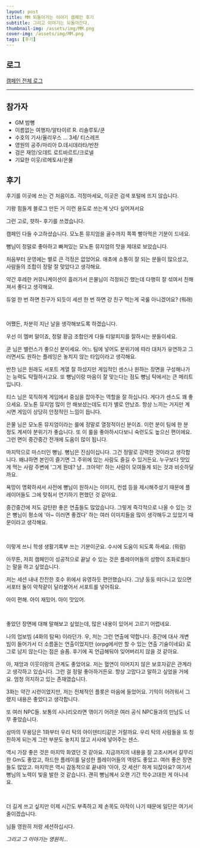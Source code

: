 ```yaml
---
layout: post
title: MM 되돌아가는 이야기 캠페인 후기
subtitle: 그리고 이야기는 되돌아간다.
thumbnail-img: /assets/img/MM.png
cover-img: /assets/img/MM.png
tags: [후기]
---
```


## 로그

[캠페인 전체 로그](https://crownel.github.io/2021-06-02-MMcam/)

--------

## 참가자
- GM 밤뼝
- 이름없는 여행자/알타이르 R. 리솔루토/쿤
- 수호의 기사/율리우스 ... 3세/ 티스레프
- 영원의 공주/마리아 D.데시데라타/반찬
- 검은 재앙/오데트 로트바르트/크로넬
- 기묘한 이웃/르메토샤/은물
 
## 후기

후기를 이곳에 쓰는 건 처음이죠. 걱정마세요, 이곳은 검색 포털에 뜨지 않습니다.

기왕 힘들게 블로그 만든 거 이런 용도로 쓰는게 낫다 싶어져서요

그런 고로, 햣하- 후기를 쓰겠습니다. 

캠페인 다들 수고하셨습니다. 모노톤 뮤지엄을 골수까지 쪽쪽 빨아먹은 기분이 드네요.

뼝님이 정말로 좋아하고 빠져있는 모노톤 뮤지엄의 맛을 제대로 보았습니다. 

처음부터 운영에는 별로 큰 걱정은 없었어요. 애초에 소통이 잘 되는 분들이 많으셨고, 사람들의 조합이 정말 잘 맞았다고 생각해요.

약간 후레한 커뮤니케이션이 흘러가서 은물님이 걱정되긴 했는데 다행히 잘 섞여서 친해져서 좋다고 생각해요. 

듀얼 한 번 하면 친구가 되듯이 세션 한 번 하면 걍 친구 먹는게 국룰 아니겠어요? (뭐래)

&nbsp;

어쨌든, 차분히 지난 날을 생각해보도록 하겠습니다. 

우선 이 멤버 말이죠, 정말 황금 조합인게 다들 티알피지를 잘하시는 분들이세요.

쿤 님은 밸런스가 좋으신 분이세요. 어느 팀에 넣어도 분위기에 따라 대처가 유연하고 그러면서도 원하는 플레잉은 놓치지 않는 타입이라고 생각해요.

반찬 님은 원래도 서포트 계열 잘 하셨지만 게임적인 센스나 원하는 장면을 구성해나가는 능력도 탁월하시고요. 또 뼝님이랑 마음이 잘 맞는다는 점도 뼝님 탁에서는 큰 메리트입니다.

티스 님은 묵직하게 게임에서 중심을 잡아주는 역할을 잘 하십니다. 게다가 센스도 꽤 좋으세요. 모노톤 뮤지엄 많이 안 해보셨는데도 티가 별로 안났죠. 
항상 느끼는 거지만 계시면 게임이 상당히 안정적인 느낌이 듭니다.

은물 님은 모노톤 뮤지엄이라는 룰에 정말로 열정적이신 분이죠. 이런 분이 팀에 한 분 정도 계셔야 분위기가 좋습니다. 또 이 룰을 좋아하시다보니 숙련도도 높으신 편이에요. 
그런 면이 중간중간 전개에 도움이 많이 됩니다.

마지막으로 마스터인 뼝님. 뼝님은 진심이십니다. 그건 정말로 강력한 것이라고 생각합니다. 왜냐하면 본인이 즐기면 그 주위에 있는 사람도 즐길 수 있거든요.
누구보다 맛있게 먹는 사람 주변에 '그게 뭔데? 냠.. 크아악!' 하는 사람이 모여들게 되는 것과 비슷하달까요.
 
욕망이 명확하셔서 사전에 뼝님이 원하시는 이미지, 컨셉 등을 제시해주셨기 때문에 플레이어들도 그에 맞춰서 연기하기 편했던 것 같아요.

중간중간에 저도 감탄한 좋은 연출들도 많았습니다. 그렇게 즉각적으로 나올 수 있는 것은 뼝님이 평소에 '아~ 이러면 좋겠다' 하는 여러 이미지들을 많이 생각해두고 있었기 때문이라고 생각해요.

&nbsp;

이렇게 쓰니 학생 생활기록부 쓰는 기분이군요. 수시에 도움이 되도록 하세요. (뭐람)

아무튼, 저희 캠페인이 성공적으로 끝날 수 있는 것은 플레이어들의 성향이 조화로웠다는 말을 하고 싶었습니다.

저는 세션 내내 잔잔한 호수 위에서 유영하듯 편안했습니다. 그냥 둥둥 떠다니고 있으면 서포터 둘이 악착같이 달라붙어서 서포트를 넣어줘요.

아이 편해. 아이 재밌어. 아이 맛있어.

&nbsp;

좋았던 장면에 대해 말해보고 싶었는데, 많은 내용이 있어서 고르기 어렵네요.

나의 업보빔 (4화의 탐욕) 이라던가. 우, 저는 그런 연출에 약합니다. 중간에 대사 개변 빔이 들어가서 더 소름돋는 연출이었지만 (orpg에서만 할 수 있는 연출 기술이네요)
로그로 남지 않는다는 점은 슬픔. 후기에 꼭 언급해둬야 잊어버리지 않을 것 같아요.

아, 재앙과 이웃이랑의 관계도 좋았어요. 저는 혈연이 이어지지 않은 보호자같은 관계라고 생각하고 있습니다. 그런 걸 정말 좋아하거든요.
항상 고맙다고 말하고 싶었을 거에요. 엄청 의지하고 있는 존재였습니다. 

3화는 약간 시련이었지만, 저는 전체적인 플롯은 마음에 들었어요. 기믹이 어려워서 그랬지 내용은 좋았다고 생각합니다.

또 여러 NPC들. 보통의 시나리오라면 엮이기 어려운 여러 공식 NPC들과의 만남도 너무 좋았습니다. 

삼마의 무용담은 1화부터 우리 탁의 아이덴티티같은 거랄까요. 우리 탁의 사람들을 또 칭찬하게 되는게 그런 부분도 놓치지 않고 서사에 넣어주는 센스.

역시 가장 좋은 것은 마지막 화였던 것 같아요. 지금까지의 내용을 잘 고조시켜서 갈무리한 Gm도 좋았고, 하드한 플레이를 달성한 플레이어들의 역량도 좋았고.
여러 좋은 장면들도 많았고. 마지막은 역시 감동적으로 끝내야 '아아, 갓 세션!' 하게 되잖아요? 여기서 뼝님의 노력이 빛을 발한 것 같습니다. 
괜히 뼝님께서 오랜 기간 학수고대한 게 아니네요.

&nbsp;

더 길게 쓰고 싶지만 이제 시간도 부족하고 제 손목도 아작이 나기 때문에 일단은 여기서 줄이겠습니다.

님들 영원히 저랑 세션하십시다. 

*그리고 그 이야기는 영원히...*


&nbsp;


&nbsp;

